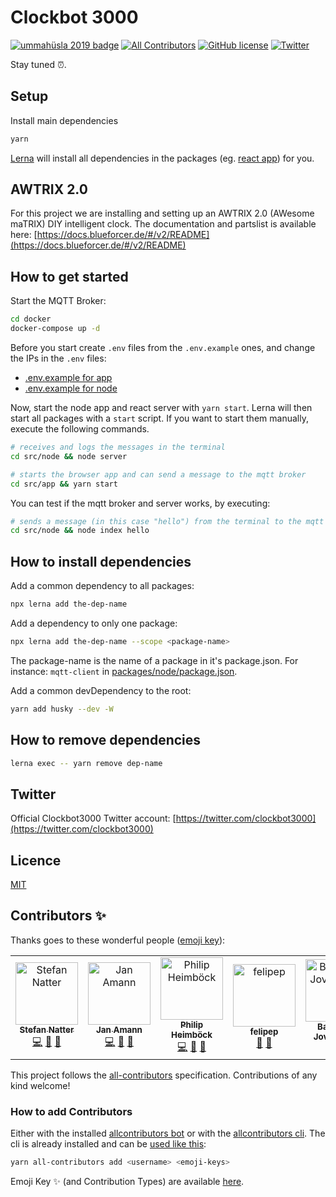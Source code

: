 # Clockbot 3000

[![ummahüsla 2019 badge](https://img.shields.io/badge/ummah%C3%BCsla%202019-hackathon-brightgreen.svg)](https://uh19.diin.io/)
[![All Contributors](https://img.shields.io/badge/all_contributors-6-orange.svg?style=flat-square)](#contributors)
[![GitHub license](https://img.shields.io/github/license/natterstefan/clockbot-3000.svg)](https://github.com/natterstefan/clockbot-3000/blob/master/LICENCE)
[![Twitter](https://img.shields.io/twitter/url/https/github.com/natterstefan/clockbot-3000.svg?style=social)](https://twitter.com/intent/tweet?text=https://github.com/natterstefan/clockbot-3000%20%23ummahüsla)

Stay tuned :alarm_clock:.

## Setup

Install main dependencies

```bash
yarn
```

[Lerna](https://github.com/lerna/lerna) will install all dependencies in the
packages (eg. [react app](./packages/app)) for you.

## AWTRIX 2.0

For this project we are installing and setting up an AWTRIX 2.0 (AWesome maTRIX)
DIY intelligent clock. The documentation and partslist is available here: [https://docs.blueforcer.de/#/v2/README](https://docs.blueforcer.de/#/v2/README)

## How to get started

Start the MQTT Broker:

```bash
cd docker
docker-compose up -d
```

Before you start create `.env` files from the `.env.example` ones, and change
the IPs in the `.env` files:

- [.env.example for app](src/app/.env.example)
- [.env.example for node](src/node/.env.example)

Now, start the node app and react server with `yarn start`. Lerna will then
start all packages with a `start` script. If you want to start them manually,
execute the following commands.

```bash
# receives and logs the messages in the terminal
cd src/node && node server

# starts the browser app and can send a message to the mqtt broker
cd src/app && yarn start
```

You can test if the mqtt broker and server works, by executing:

```bash
# sends a message (in this case "hello") from the terminal to the mqtt broker
cd src/node && node index hello
```

## How to install dependencies

Add a common dependency to all packages:

```bash
npx lerna add the-dep-name
```

Add a dependency to only one package:

```bash
npx lerna add the-dep-name --scope <package-name>
```

The package-name is the name of a package in it's package.json. For instance:
`mqtt-client` in [packages/node/package.json](./packages/node/package.json).

Add a common devDependency to the root:

```bash
yarn add husky --dev -W
```

## How to remove dependencies

```bash
lerna exec -- yarn remove dep-name
```

## Twitter

Official Clockbot3000 Twitter account: [https://twitter.com/clockbot3000](https://twitter.com/clockbot3000)

## Licence

[MIT](LICENCE)

## Contributors ✨

Thanks goes to these wonderful people ([emoji key](https://allcontributors.org/docs/en/emoji-key)):

<!-- ALL-CONTRIBUTORS-LIST:START - Do not remove or modify this section -->
<!-- prettier-ignore -->
<table>
  <tr>
    <td align="center"><a href="http://twitter.com/natterstefan"><img src="https://avatars2.githubusercontent.com/u/1043668?v=4" width="100px;" alt="Stefan Natter"/><br /><sub><b>Stefan Natter</b></sub></a><br /><a href="https://github.com/natterstefan/clockbot-3000/commits?author=natterstefan" title="Code">💻</a> <a href="https://github.com/natterstefan/clockbot-3000/commits?author=natterstefan" title="Documentation">📖</a> <a href="#ideas-natterstefan" title="Ideas, Planning, & Feedback">🤔</a></td>
    <td align="center"><a href="https://amann.me"><img src="https://avatars1.githubusercontent.com/u/4038316?v=4" width="100px;" alt="Jan Amann"/><br /><sub><b>Jan Amann</b></sub></a><br /><a href="https://github.com/natterstefan/clockbot-3000/commits?author=amannn" title="Code">💻</a> <a href="https://github.com/natterstefan/clockbot-3000/commits?author=amannn" title="Documentation">📖</a> <a href="#ideas-amannn" title="Ideas, Planning, & Feedback">🤔</a></td>
    <td align="center"><a href="https://github.com/philipheimboeck"><img src="https://avatars0.githubusercontent.com/u/6714855?v=4" width="100px;" alt="Philip Heimböck"/><br /><sub><b>Philip Heimböck</b></sub></a><br /><a href="https://github.com/natterstefan/clockbot-3000/commits?author=philipheimboeck" title="Code">💻</a> <a href="#ideas-philipheimboeck" title="Ideas, Planning, & Feedback">🤔</a> <a href="https://github.com/natterstefan/clockbot-3000/commits?author=philipheimboeck" title="Documentation">📖</a></td>
    <td align="center"><a href="https://github.com/felipep"><img src="https://avatars2.githubusercontent.com/u/358557?v=4" width="100px;" alt="felipep"/><br /><sub><b>felipep</b></sub></a><br /><a href="#talk-felipep" title="Talks">📢</a> <a href="#ideas-felipep" title="Ideas, Planning, & Feedback">🤔</a></td>
    <td align="center"><a href="https://github.com/barnabasJ"><img src="https://avatars0.githubusercontent.com/u/11669837?v=4" width="100px;" alt="Barnabas Jovanovics"/><br /><sub><b>Barnabas Jovanovics</b></sub></a><br /><a href="#ideas-barnabasJ" title="Ideas, Planning, & Feedback">🤔</a></td>
    <td align="center"><a href="https://github.com/dornbirndevelops"><img src="https://avatars0.githubusercontent.com/u/25949821?v=4" width="100px;" alt="Alex"/><br /><sub><b>Alex</b></sub></a><br /><a href="#ideas-dornbirndevelops" title="Ideas, Planning, & Feedback">🤔</a> <a href="https://github.com/natterstefan/clockbot-3000/commits?author=dornbirndevelops" title="Code">💻</a></td>
  </tr>
</table>

<!-- ALL-CONTRIBUTORS-LIST:END -->

This project follows the [all-contributors](https://github.com/all-contributors/all-contributors) specification. Contributions of any kind welcome!

### How to add Contributors

Either with the installed [allcontributors bot](https://allcontributors.org/docs/en/bot/usage)
or with the [allcontributors cli](https://allcontributors.org/docs/en/cli/installation).
The cli is already installed and can be [used like this](https://allcontributors.org/docs/en/bot/usage):

```bash
yarn all-contributors add <username> <emoji-keys>
```

Emoji Key ✨ (and Contribution Types) are available [here](https://allcontributors.org/docs/en/emoji-key).
